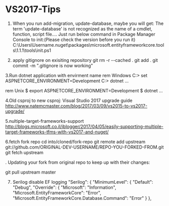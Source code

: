 # VS2017-Tips
1. When you run add-migration, update-database, maybe you will get:
The term 'update-database' is not recognized as the name of a cmdlet, function, script file....
Just run below command in Package Manager Console to init:(Please check the version before you run it)
C:\Users\Username\.nuget\packages\microsoft.entityframeworkcore.tools\1.1.1\tools\init.ps1

2. apply gitignore on exisiting repository
git rm -r --cached .
git add .
git commit -m ".gitignore is now working"

3.Run dotnet application with envirment name
rem Windows
C:\> set ASPNETCORE_ENVIRONMENT=Development
C:\> dotnet ...

rem Unix
$ export ASPNETCORE_ENVIRONMENT=Development
$ dotnet ...


4.Old csproj to new csproj: Visual Studio 2017 upgrade guide
http://www.natemcmaster.com/blog/2017/03/09/vs2015-to-vs2017-upgrade/

5.nultiple-target-frameworks-support
http://blogs.microsoft.co.il/iblogger/2017/04/05/easily-supporting-multiple-target-frameworks-tfms-with-vs2017-and-nuget/

6.fetch fork repo
cd into/cloned/fork-repo
git remote add upstream git://github.com/ORIGINAL-DEV-USERNAME/REPO-YOU-FORKED-FROM.git
git fetch upstream

. Updating your fork from original repo to keep up with their changes:

git pull upstream master

7. Serilog disable EF logging
"Serilog": {
  "MinimumLevel": {
    "Default": "Debug",
    "Override": {
      "Microsoft": "Information",
      "Microsoft.EntityFrameworkCore": "Error",
      "Microsoft.EntityFrameworkCore.Database.Command": "Error"
    }
  },
